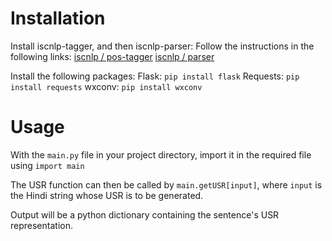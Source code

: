 # Installation

Install iscnlp-tagger, and then iscnlp-parser:
Follow the instructions in the following links:
[iscnlp / pos-tagger](https://bitbucket.org/iscnlp/pos-tagger/src/master/)
[iscnlp / parser](https://bitbucket.org/iscnlp/parser/src/master/)

Install the following packages:
Flask: ```pip install flask```
Requests: ```pip install requests```
wxconv: ```pip install wxconv```

# Usage

With the `main.py` file in your project directory, import it in the required file using
```import main```

The USR function can then be called by `main.getUSR[input]`, where `input` is the Hindi string whose USR is to be generated.

Output will be a python dictionary containing the sentence's USR representation.
